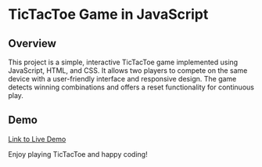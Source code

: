 # TicTacToe Game in JavaScript

## Overview

<p>This project is a simple, interactive TicTacToe game implemented using JavaScript, HTML, and CSS. It allows two players to compete on the same device with a user-friendly interface and responsive design. The game detects winning combinations and offers a reset functionality for continuous play.</p>

## Demo
<p><a href="#">Link to Live Demo</a></p>

<p>Enjoy playing TicTacToe and happy coding!</p>
